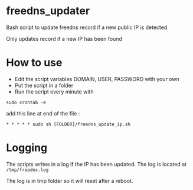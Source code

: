 # freedns_updater
Bash script to update freedns record if a new public IP is detected

Only updates record if a new IP has been found

# How to use
- Edit the script variables DOMAIN, USER, PASSWORD with your own
- Put the script in a folder
- Run the script every minute with 

`sudo crontab -e`

add this line at end of the file :

`* * * * * sudo sh [FOLDER]/freedns_update_ip.sh`

# Logging
The scripts writes in a log if the IP has been updated. The log is located at `/tmp/freedns.log`

The log is in tmp folder so it will reset after a reboot.
